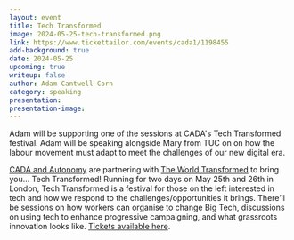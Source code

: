 ```yaml
---
layout: event
title: Tech Transformed
image: 2024-05-25-tech-transformed.png
link: https://www.tickettailor.com/events/cada1/1198455
add-background: true
date: 2024-05-25
upcoming: true
writeup: false
author: Adam Cantwell-Corn
category: speaking
presentation: 
presentation-image: 
---
```

Adam will be supporting one of the sessions at CADA's Tech Transformed festival.  Adam will be speaking alongside Mary from TUC on on how the labour movement must adapt to meet the challenges of our new digital era.

<!--more-->

[CADA and Autonomy](https://autonomy.work/cada/) are partnering with [The World Transformed](https://theworldtransformed.org/) to bring you… Tech Transformed! Running for two days on May 25th and 26th in London, Tech Transformed is a festival for those on the left interested in tech and how we respond to the challenges/opportunities it brings. There’ll be sessions on how workers can organise to change Big Tech, discussions on using tech to enhance progressive campaigning, and what grassroots innovation looks like.  [Tickets available here](https://www.tickettailor.com/events/cada1/1198455).